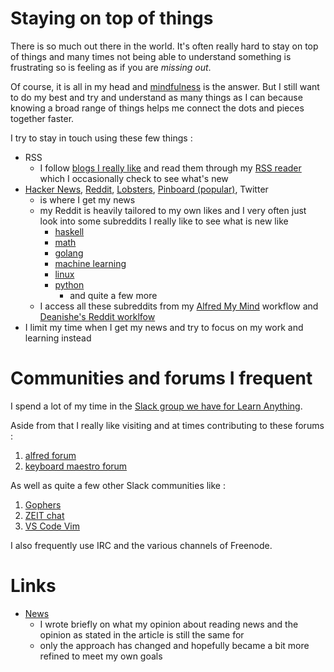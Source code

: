 # Staying on top of things

There is so much out there in the world. It's often really hard to stay on top of things and many times not being able to understand something is frustrating so is feeling as if you are _missing out_. 

Of course, it is all in my head and [mindfulness](../mindfulness/Mindfulness.md) is the answer. But I still want to do my best and try and understand as many things as I can because knowing a broad range of things helps me connect the dots and pieces together faster.

I try to stay in touch using these few things :

- RSS 
	- I follow [blogs I really like](https://github.com/learn-anything/blogs) and read them through my [RSS reader](http://reederapp.com/mac/) which I occasionally check to see what's new
- [Hacker News](https://hckrnews.com/), [Reddit](https://www.reddit.com), [Lobsters](https://lobste.rs/), [Pinboard (popular)](https://pinboard.in/popular/), Twitter
	- is where I get my news
	- my Reddit is heavily tailored to my own likes and I very often just look into some subreddits I really like to see what is new like 
		- [haskell](https://www.reddit.com/r/haskell/)
		- [math](https://www.reddit.com/r/math/)
		- [golang](https://www.reddit.com/r/golang/)
		- [machine learning](https://www.reddit.com/r/MachineLearning/)
		- [linux](https://www.reddit.com/r/linux/)
		- [python](https://www.reddit.com/r/Python/)
			- and quite a few more
	- I access all these subreddits from my [Alfred My Mind](https://github.com/nikitavoloboev/alfred-my-mind) workflow and [Deanishe's Reddit worklfow](https://github.com/deanishe/alfred-reddit)
- I limit my time when I get my news and try to focus on my work and learning instead


# Communities and forums I frequent

I spend a lot of my time in the [Slack group we have for Learn Anything](https://knowledge-map.slack.com/shared_invite/MTgxNTYzMjIzNjM5LTE0OTQzMzA4MDAtYzY1YWY0ZDc0NQ). 

Aside from that I really like visiting and at times contributing to these forums :  

1. [alfred forum](https://www.alfredforum.com)
2. [keyboard maestro forum](https://forum.keyboardmaestro.com/latest)

As well as quite a few other Slack communities like : 

1. [Gophers](https://invite.slack.golangbridge.org/)
2. [ZEIT chat](https://zeit.chat)
3. [VS Code Vim](https://vscodevim-slackin.azurewebsites.net/)

I also frequently use IRC and the various channels of Freenode.

# Links

- [News](https://medium.com/@NikitaVoloboev)
	- I wrote briefly on what my opinion about reading news and the opinion as stated in the article is still the same for
	- only the approach has changed and hopefully became a bit more refined to meet my own goals



